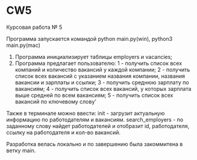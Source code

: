 # CW5
Курсовая работа № 5

Программа запускается командой python main.py(win), python3 main.py(mac)
1) Программа инициализирует таблицы employers и vacancies;
2) Программа предлагает пользователю:
1 - получить список всех компаний и количество вакансий у каждой компании;
2 - получить список всех вакансий с указанием названия компании, названия вакансии и зарплаты и ссылки;
3 - получить среднюю зарплату по вакансиям;
4 - получить список всех вакансий, у которых зарплата выше средней по всем вакансиям;
5 - получить список всех вакансий по ключевому слову'

Также в терминале можно ввести:
init - загрузит актуальную информацию по работодателям и вакансиям.
search_employers - по заданному слову найдет работодателей и отобразит id, работодателя, ссылку на работодателя и кол-во вакансий.

Разработка велась локально и по завершению была закоммитена в ветку main.
